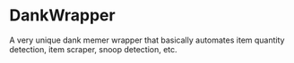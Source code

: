# DankWrapper
A very unique dank memer wrapper that basically automates item quantity detection, item scraper, snoop detection, etc.

